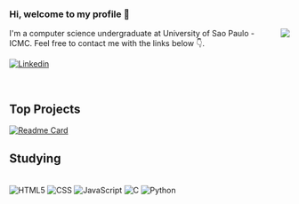 ### Hi, welcome to my profile 👋

<div style="margin:auto">

<!-- <img align="right" width="400em" height="200em" src="https://github-readme-stats.vercel.app/api?username=LeonardoIshida&show_icons=true&theme=nord&hide_border=true&include_all_commits=true&bg_color=100,211F2F,918CA9&hide=markdown"> -->

<img align="right" height="" src="https://github-readme-stats.vercel.app/api/top-langs/?username=LeonardoIshida&layout=compact&bg_color=100,211F2F,918CA9&title_color=81a1c1&text_color=d8dee9&hide_border=true">


<p>I'm a computer science undergraduate at University of Sao Paulo - ICMC. Feel free to contact me with the links below 👇.</p>

[![Linkedin](https://img.shields.io/badge/LinkedIn-0077B5?style=for-the-badge&logo=linkedin&logoColor=white)](https://www.linkedin.com/in/leonardo-ishida-dev/)

</div>

<br>


## Top Projects
[![Readme Card](https://github-readme-stats.vercel.app/api/pin/?username=MiguelHenri&repo=SCC0202&bg_color=100,211F2F,918CA9&title_color=81a1c1&text_color=d8dee9&hide_border=true&show_owner=true)](https://github.com/MiguelHenri/SCC0202)


## Studying
<div style="display: inline_block"> <br/>
    <img align="center" alt="HTML5", src="https://img.shields.io/badge/HTML5-E34F26?style=for-the-badge&logo=html5&logoColor=white">
    <img align="center" alt="CSS", src="https://img.shields.io/badge/CSS-239120?&style=for-the-badge&logo=css3&logoColor=white">
    <img align="center" alt="JavaScript", src="https://img.shields.io/badge/JavaScript-F7DF1E?style=for-the-badge&logo=javascript&logoColor=black">
    <img align="center" alt="C", src="https://img.shields.io/badge/C-00599C?style=for-the-badge&logo=c&logoColor=white">
    <img align="center" alt="Python", src="https://img.shields.io/badge/Python-14354C?style=for-the-badge&logo=python&logoColor=white">

</div>

<!--![Top Langs](https://github-readme-stats.vercel.app/api/top-langs/?username=LeonardoIshida&layout=compact&bg_color=100,211F2F,918CA9&title_color=81a1c1&text_color=d8dee9&hide_border=true)-->

